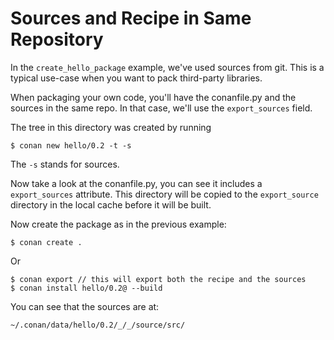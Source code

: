 
# Sources and Recipe in Same Repository

In the `create_hello_package` example, we've used sources from git. This is a typical use-case when you want to pack third-party libraries.

When packaging your own code, you'll have the conanfile.py and the sources in the same repo. In that case, we'll use the `export_sources` field.

The tree in this directory was created by running 
```
$ conan new hello/0.2 -t -s
```
The `-s` stands for sources.

Now take a look at the conanfile.py, you can see it includes a `export_sources` attribute. This directory will be copied to the `export_source` directory in the local cache before it will be built.

Now create the package as in the previous example:

```
$ conan create .
```

Or
```
$ conan export // this will export both the recipe and the sources
$ conan install hello/0.2@ --build
```

You can see that the sources are at:
```
~/.conan/data/hello/0.2/_/_/source/src/
```
